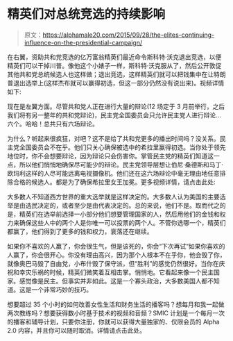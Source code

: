 # 精英们对总统竞选的持续影响

> 原文：<https://alphamale20.com/2015/09/28/the-elites-continuing-influence-on-the-presidential-campaign/>

在右翼，资助共和党竞选的亿万富翁精英们最近命令斯科特·沃克退出竞选，以便精英们可以干掉川普。像他这个小婊子一样，斯科特·沃克服从了，然后公开敦促其他共和党总统候选人也这样做；退出竞选，这样精英们就可以把钱集中在让特朗普退出选举上(这样杰布就可以赢得初选，但这一部分仍然没有说出来)。视频详情如下:

现在是左翼方面。尽管共和党人正在进行大量的辩论(12 场定于 3 月前举行，之后我们将有另一整年的共和党辩论)，民主党全国委员会只允许民主党人进行辩论...六个。哈哈！总共只有六场辩论。

为什么？听起来很疯狂，对吧？这不是给了共和党更多的播出时间吗？没关系。民主党全国委员会不在乎。他们只关心确保被选中的希拉里赢得初选。当你处于领先地位时，你不会想要辩论，因为辩论只会伤害你。掌管民主党的精英们知道这一点，所以他们悄悄地确保尽可能少的辩论。民主党领导层想让伯尼·桑德斯和马丁·欧玛利这样的人尽可能远离电视摄像机。他们还在这六场辩论中毫无理由地任意排除合格的候选人。都是为了确保希拉里女王加冕。更多视频详情，请点击此处:

大多数人不知道西方世界的重大选举就是这样决定的。大多数人认为美国的主要选举是由选民决定的，或者至少是由代表决定的。总的来说，他们不是。取而代之的是，精英们在选举前选择一小部分他们想要管理国家的人，然后用他们的金钱和权力来确保这些人中的两个人是你唯一可以投票的两个人。不管你选哪一个，精英们都赢了，他们得到了更多的钱和权力，衰落还在继续。

如果你不喜欢的人赢了，你会很生气，但是该死的，你会“下次再试”如果你喜欢的人赢了，你会很开心。你没有理由高兴，因为那个人根本不在乎你，他会毁了你，就像奥巴马毁了自由党，小布什毁了保守派，但“胜利”的感觉仍然很好。当你在庆祝和幸灾乐祸的时候，精英们微笑着互相击掌。悄悄地。它看起来像一个民主国家。感觉像是民主。但事实并非如此。这是一个寡头政治，大多数美国人都不知道。这是一个非常巧妙的技巧。

想要超过 35 个小时的如何改善女性生活和财务生活的播客吗？想每月和我一起做两次教练吗？想要获得数小时基于技术的视频和音频？SMIC 计划是一个每月一次的播客和辅导计划，只要你注册，你就可以获得大量独家的、仅限会员的 Alpha 2.0 内容，并且你可以随时取消。详情请点击此处。